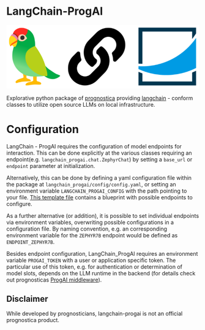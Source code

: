 # LangChain-ProgAI

![langchain_progai](.img/langchain_progai.png)

Explorative python package of [prognostica](https://www.prognostica.de/de/) providing [langchain](https://github.com/langchain-ai/langchain) - conform classes to utilize open source LLMs on local infrastructure.


# Configuration

LangChain - ProgAI requires the configuration of model endpoints for interaction. This can be done explicitly at the various classes requiring an endpoint(e.g. `langchain_progai.chat.ZephyrChat`) by setting a `base_url` or `endpoint` parameter at initialization.

Alternatively, this can be done by defining a yaml configuration file within the package at `langchain_progai/config/config.yaml`, or setting an environment variable `LANGCHAIN_PROGAI_CONFIG` with the path pointing to your file. [This template file](langchain_progai/config/config.yaml.template) contains a blueprint with possible endpoints to configure.

As a further alternative (or addition), it is possible to set individual endpoints via environment variables, overwriting possible configurations in a configuration file. By naming convention, e.g. an corresponding environment variable for the `ZEPHYR7B` endpoint would be defined as `ENDPOINT_ZEPHYR7B`.

Besides endpoint configuration, LangChain_ProgAI requires an environment variable `PROGAI_TOKEN` with a user or application specific token. The particular use of this token, e.g. for authentication or determination of model slots, depends on the LLM runtime in the backend (for details check out prognosticas [ProgAI middleware](https://github.com/discovertomorrow/progai-middleware/pkgs/container/progai-middleware)).

## Disclaimer

While developed by prognosticians, langchain-progai is not an official prognostica product.
